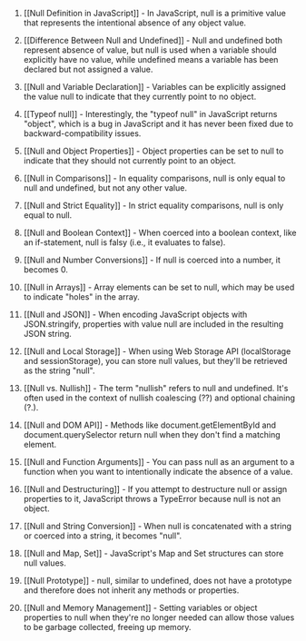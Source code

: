 
1. [[Null Definition in JavaScript]] - In JavaScript, null is a primitive value that represents the intentional absence of any object value.

2. [[Difference Between Null and Undefined]] - Null and undefined both represent absence of value, but null is used when a variable should explicitly have no value, while undefined means a variable has been declared but not assigned a value.

3. [[Null and Variable Declaration]] - Variables can be explicitly assigned the value null to indicate that they currently point to no object.

4. [[Typeof null]] - Interestingly, the "typeof null" in JavaScript returns "object", which is a bug in JavaScript and it has never been fixed due to backward-compatibility issues.

5. [[Null and Object Properties]] - Object properties can be set to null to indicate that they should not currently point to an object.

6. [[Null in Comparisons]] - In equality comparisons, null is only equal to null and undefined, but not any other value.

7. [[Null and Strict Equality]] - In strict equality comparisons, null is only equal to null.

8. [[Null and Boolean Context]] - When coerced into a boolean context, like an if-statement, null is falsy (i.e., it evaluates to false).

9. [[Null and Number Conversions]] - If null is coerced into a number, it becomes 0.

10. [[Null in Arrays]] - Array elements can be set to null, which may be used to indicate "holes" in the array.

11. [[Null and JSON]] - When encoding JavaScript objects with JSON.stringify, properties with value null are included in the resulting JSON string.

12. [[Null and Local Storage]] - When using Web Storage API (localStorage and sessionStorage), you can store null values, but they'll be retrieved as the string "null".

13. [[Null vs. Nullish]] - The term "nullish" refers to null and undefined. It's often used in the context of nullish coalescing (??) and optional chaining (?.).

14. [[Null and DOM API]] - Methods like document.getElementById and document.querySelector return null when they don't find a matching element.

15. [[Null and Function Arguments]] - You can pass null as an argument to a function when you want to intentionally indicate the absence of a value.

16. [[Null and Destructuring]] - If you attempt to destructure null or assign properties to it, JavaScript throws a TypeError because null is not an object.

17. [[Null and String Conversion]] - When null is concatenated with a string or coerced into a string, it becomes "null".

18. [[Null and Map, Set]] - JavaScript's Map and Set structures can store null values.

19. [[Null Prototype]] - null, similar to undefined, does not have a prototype and therefore does not inherit any methods or properties.

20. [[Null and Memory Management]] - Setting variables or object properties to null when they're no longer needed can allow those values to be garbage collected, freeing up memory.
